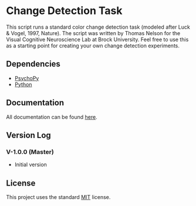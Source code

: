 # Change Detection Task

This script runs a standard color change detection task (modeled after Luck & Vogel, 1997, Nature). The script was written by Thomas Nelson for the Visual Cognitive Neuroscience Lab at Brock University. Feel free to use this as a starting point for creating your own change detection experiments.

## Dependencies

- [PsychoPy](http://www.psychopy.org/)
- [Python](http://www.python.org/)

## Documentation

All documentation can be found [here]().

## Version Log

### V-1.0.0 (Master)

- Initial version

## License

This project uses the standard [MIT](/LICENSE.md) license.
